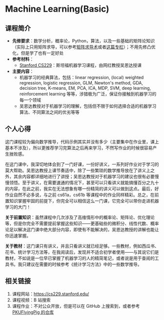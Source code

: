 # Machine Learning(Basic)

## 课程简介

- **先修要求**：数学分析，概率论，Python，算法，以及一些基础的矩阵论知识（实际上只用矩阵求导，可以参考[矩阵求导术](https://zhuanlan.zhihu.com/p/24709748)或者[这篇专栏](https://zhuanlan.zhihu.com/p/273729929)）；不用先修凸优化，但是学了也有一定好处
- **参考材料**：
    - [Stanford CS229](https://cs229.stanford.edu/)：斯坦福机器学习课程，由网红教授吴恩达授课
- **主要内容**：
    - 机器学习的经典算法，包括：linear regression, (local) weighted regression, logistic regression, GLM, Newton's method, GDA, decision tree, K-means, EM, PCA, ICA, MDP, SVM, deep learning, reinforcement learning 等等，涉猎极为广泛，保证你接触到机器学习的每一个领域
    - 吴恩达教授对于机器学习的理解，包括但不限于如何选择合适的机器学习算法、不同算法之间的优劣等等

## 个人心得

这门课程较为偏向数学推导，代码示例其实并没有多少（主要集中在作业里，课上基本不涉及），所以更推荐学习完算法之后再来学习，不然写作业的时候很容易产生挫败感。

在这门课中，我深切地体会到了一门好课，一份好讲义，一系列好作业对于学习的莫大帮助。吴恩达教授上课节奏适中，除了一些繁琐的数学推导放在了讲义上之外，其余内容都详细地进行了讲授；吴恩达教授对于机器学习的建议也很有必要慢慢领悟。至于讲义，在需要速通的情况下，甚至可以只看讲义就能搞懂百分之九十的内容，在此之前，我实在无法想象有哪一份精简的讲义可以做到这点。最后，好作业自然不必多说，与之前 cs61a，cs61b 等课程中的作业同样精彩。总之，在前置知识掌握牢固的前提下，你完全可以相信这么一门课，它完全可以带你走进机器学习的大门！

**关于前置知识**：虽然课程中几次涉及了高维情形中的概率论、矩阵论、优化理论等，但是你完全不需要提前掌握这些知识——更基础些的微积分、线性代数、概率论足以解决这门课中绝大部分内容，即使有不能解决的，吴恩达教授的讲解也能让你迅速掌握。

**关于教材**：这门课只有讲义，并且只看讲义就已经足够。一些教材，例如西瓜书、花书、统计学习方法等，在我阅读后，发现并不适合初学者使用——与其说它们是教材，不如说是一位早已掌握了机器学习的人的精简笔记，或者说是用于查阅的工具书。我只建议在需要的时候参考《统计学习方法》中的一些数学推导。

## 相关链接

1. 课程网站：<https://cs229.stanford.edu/>
2. 课程视频：B 站搜索
3. 课程作业：不对公众开放，但是可以在 GitHub 上搜索到，或者参考 [PKUFlyingPig 的仓库](https://github.com/PKUFlyingPig/CS229)